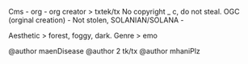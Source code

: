 Cms - org - org creator > txtek/tx
No copyright _ c, do not steal.
OGC (orginal creation) - 
Not stolen, SOLANIAN/SOLANA -

Aesthetic > forest, foggy, dark.
Genre > emo

@author maenDisease
@author 2 tk/tx
@author mhaniPlz
